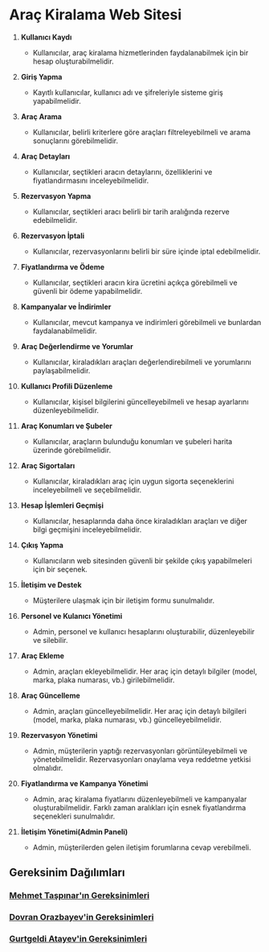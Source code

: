 # Araç Kiralama Web Sitesi

1. **Kullanıcı Kaydı**
   - Kullanıcılar, araç kiralama hizmetlerinden faydalanabilmek için bir hesap oluşturabilmelidir.

2. **Giriş Yapma**
   - Kayıtlı kullanıcılar, kullanıcı adı ve şifreleriyle sisteme giriş yapabilmelidir.

3. **Araç Arama**
   - Kullanıcılar, belirli kriterlere göre araçları filtreleyebilmeli ve arama sonuçlarını görebilmelidir.

4. **Araç Detayları**
   - Kullanıcılar, seçtikleri aracın detaylarını, özelliklerini ve fiyatlandırmasını inceleyebilmelidir.

5. **Rezervasyon Yapma**
   - Kullanıcılar, seçtikleri aracı belirli bir tarih aralığında rezerve edebilmelidir.

6. **Rezervasyon İptali**
   - Kullanıcılar, rezervasyonlarını belirli bir süre içinde iptal edebilmelidir.

7. **Fiyatlandırma ve Ödeme**
   - Kullanıcılar, seçtikleri aracın kira ücretini açıkça görebilmeli ve güvenli bir ödeme yapabilmelidir.

8. **Kampanyalar ve İndirimler**
   - Kullanıcılar, mevcut kampanya ve indirimleri görebilmeli ve bunlardan faydalanabilmelidir.

9. **Araç Değerlendirme ve Yorumlar**
   - Kullanıcılar, kiraladıkları araçları değerlendirebilmeli ve yorumlarını paylaşabilmelidir.

10. **Kullanıcı Profili Düzenleme**
    - Kullanıcılar, kişisel bilgilerini güncelleyebilmeli ve hesap ayarlarını düzenleyebilmelidir.

11. **Araç Konumları ve Şubeler**
    - Kullanıcılar, araçların bulunduğu konumları ve şubeleri harita üzerinde görebilmelidir.

12. **Araç Sigortaları**
    - Kullanıcılar, kiraladıkları araç için uygun sigorta seçeneklerini inceleyebilmeli ve seçebilmelidir.

13. **Hesap İşlemleri Geçmişi**
    - Kullanıcılar, hesaplarında daha önce kiraladıkları araçları ve diğer bilgi geçmişini inceleyebilmelidir.

14. **Çıkış Yapma**
    - Kullanıcıların web sitesinden güvenli bir şekilde çıkış yapabilmeleri için bir seçenek.
   
15. **İletişim ve Destek**
    - Müşterilere ulaşmak için bir iletişim formu sunulmalıdır.

16. **Personel ve Kulanıcı Yönetimi**
    - Admin, personel ve kullanıcı hesaplarını oluşturabilir, düzenleyebilir ve silebilir.

17. **Araç Ekleme**
    - Admin, araçları ekleyebilmelidir. Her araç için detaylı bilgiler (model, marka, plaka numarası, vb.) girilebilmelidir.

18. **Araç Güncelleme**
    - Admin, araçları güncelleyebilmelidir. Her araç için detaylı bilgileri (model, marka, plaka numarası, vb.) güncelleyebilmelidir.

19. **Rezervasyon Yönetimi**
    - Admin, müşterilerin yaptığı rezervasyonları görüntüleyebilmeli ve yönetebilmelidir. Rezervasyonları onaylama veya reddetme yetkisi olmalıdır.

20. **Fiyatlandırma ve Kampanya Yönetimi**
    - Admin, araç kiralama fiyatlarını düzenleyebilmeli ve kampanyalar oluşturabilmelidir. Farklı zaman aralıkları için esnek fiyatlandırma seçenekleri sunulmalıdır.

21. **İletişim Yönetimi(Admin Paneli)**
    - Admin, müşterilerden gelen iletişim forumlarına cevap verebilmeli.

## Gereksinim Dağılımları

### [Mehmet Taşpınar'ın Gereksinimleri](mehmet-taspinar.md)

### [Dovran Orazbayev'in Gereksinimleri](dovran-orazbayev.md)

### [Gurtgeldi Atayev'in Gereksinimleri](gurtgeldi-atayev.md)
